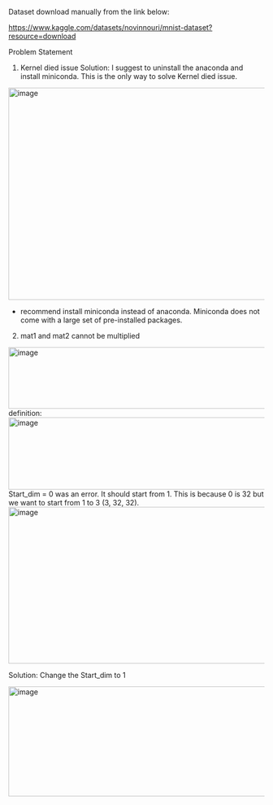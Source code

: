 Dataset download manually from the link below:

https://www.kaggle.com/datasets/novinnouri/mnist-dataset?resource=download

Problem Statement

1) Kernel died issue
Solution: I suggest to uninstall the anaconda and install miniconda. This is the only way to solve Kernel died issue.
<img width="1285" height="417" alt="image" src="https://github.com/user-attachments/assets/217fd132-ee72-4d31-ae85-7f969bf0fff0" />

- recommend install miniconda instead of anaconda. Miniconda does not come with a large set of pre-installed packages.

2) mat1 and mat2 cannot be multiplied
<img width="940" height="121" alt="image" src="https://github.com/user-attachments/assets/50f471f1-e1a2-4413-a9d1-b41ec5e723c7" />
definition:
<img width="874" height="142" alt="image" src="https://github.com/user-attachments/assets/de5a78c2-935f-4715-becb-8128654c4a79" />
Start_dim = 0 was an error. It should start from 1. This is because 0 is 32 but we want to start from 1 to 3 (3, 32, 32).
<img width="916" height="308" alt="image" src="https://github.com/user-attachments/assets/dde6cef7-9470-4c00-bff5-132bf123775e" />



Solution:
Change the Start_dim to 1

<img width="940" height="216" alt="image" src="https://github.com/user-attachments/assets/2c444545-536e-4a47-afe6-87ba1e7b3954" />






